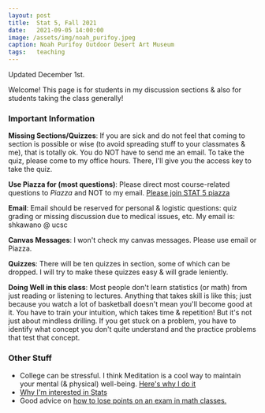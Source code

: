 ```yaml
---
layout: post
title:  Stat 5, Fall 2021
date:   2021-09-05 14:00:00
image: /assets/img/noah_purifoy.jpeg
caption: Noah Purifoy Outdoor Desert Art Museum
tags:   teaching
---
```


Updated December 1st.

Welcome!
This page is for students in my discussion sections & also for students taking the class generally!  

### Important Information

**Missing Sections/Quizzes**: If you are sick and do not feel that coming to section is possible or wise (to avoid spreading stuff to your classmates & me), that is totally ok.  You do NOT have to send me an email.  To take the quiz, please come to my office hours. There, I'll give you the access key to take the quiz.

**Use Piazza for (most questions)**: Please direct most course-related questions to *Piazza* and NOT to my email.  [Please join STAT 5 piazza](https://piazza.com/uc_santa_cruz/fall2021/stat5/home)

**Email**:  Email should be reserved for personal & logistic questions: quiz grading or missing discussion due to medical issues, etc. My email is: shkawano @ ucsc

**Canvas Messages**: I won't check my canvas messages. Please use email or Piazza.

**Quizzes**:  There will be ten quizzes in section, some of which can be dropped. I will try to make these quizzes easy & will grade leniently.

**Doing Well in this class**: Most people don't learn statistics (or math) from just reading or listening to lectures. Anything that takes skill is like this; just because you watch a lot of basketball doesn't mean you'll become good at it.  You have to train your intuition, which takes time & repetition! But it's not just about mindless drilling. If you get stuck on a problem, you have to identify what concept you don't quite understand and the practice problems that test that concept.  

### Other Stuff

* College can be stressful. I think Meditation is a cool way to maintain your mental (& physical) well-being. [Here's why I do it](https://sho-kawano.github.io/2021/09/27/why-meditate/)
* [Why I'm interested in Stats](https://sho-kawano.github.io/2021/09/08/why-stats/)
* Good advice on [how to lose points on an exam in math classes.](http://acritch.com/losemarks/)
